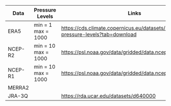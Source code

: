 | Data     | Pressure Levels     | Links    |
|----------|---------------------|----------|
| ERA5     | min = 1 max = 1000  | https://cds.climate.copernicus.eu/datasets/reanalysis-era5-pressure-levels?tab=download|
| NCEP-R2  | min = 10 max = 1000 | https://psl.noaa.gov/data/gridded/data.ncep.reanalysis2.html|
| NCEP-R1  | min = 10 max = 1000 | https://psl.noaa.gov/data/gridded/data.ncep.reanalysis.html|
| MERRA2   | | |
| JRA-3Q   | | https://rda.ucar.edu/datasets/d640000|
